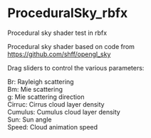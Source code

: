 # ProceduralSky_rbfx
Procedural sky shader test in rbfx

Procedural sky shader based on code from https://github.com/shff/opengl_sky

Drag sliders to control the various parameters:

Br: Rayleigh scattering  
Bm: Mie scattering  
g: Mie scattering direction  
Cirruc: Cirrus cloud layer density  
Cumulus: Cumulus cloud layer density  
Sun: Sun angle  
Speed: Cloud animation speed  
